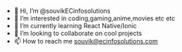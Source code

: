 - 👋 Hi, I’m @souvikECinfosolutions
- 👀 I’m interested in coding,gaming,anime,movies etc etc
- 🌱 I’m currently learning React Native/Ionic
- 💞️ I’m looking to collaborate on cool projects
- 📫 How to reach me souvik@ecinfosolutions.com

<!---
souvikECinfosolutions/souvikECinfosolutions is a ✨ special ✨ repository because its `README.md` (this file) appears on your GitHub profile.
You can click the Preview link to take a look at your changes.
--->
